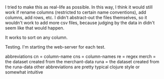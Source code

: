 
I tried to make this as real-life as possible. In this way, I think it would still work if rename columns (restricted to certain name conventions), add columns, add rows, etc. I didn't abstract-out the files themselves, so it wouldn't work to add more csv files, because judging by the data in didn't seem like that would happen.

It works to sort on any column.

Testing. I'm starting the web-server for each test.

abbreviations
cn = column-name
cns = column-names
re = regex
merch = the dataset created from the merchant-data
runa  = the dataset created from the runa-data
other abbreviations are pretty typical clojure style or somewhat intuitive